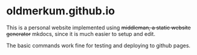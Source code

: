 # oldmerkum.github.io

This is a personal website implemented using ~~middleman, a static website generator~~
mkdocs, since it is much easier to setup and edit.

The basic commands work fine for testing and deploying to github pages.
